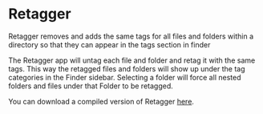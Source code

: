 # Retagger
Retagger removes and adds the same tags for all files and folders within a directory so that they can appear in the tags section in finder


The Retagger app will untag each file and folder and retag it with the same tags. This way the retagged files and folders will show up under the tag categories in the Finder sidebar. Selecting a folder will force all nested folders and files under that Folder to be retagged.


You can download a compiled version of Retagger [here](https://github.com/AndreYonadam/Retagger/releases/download/v1.0/Retagger.app.zip).
